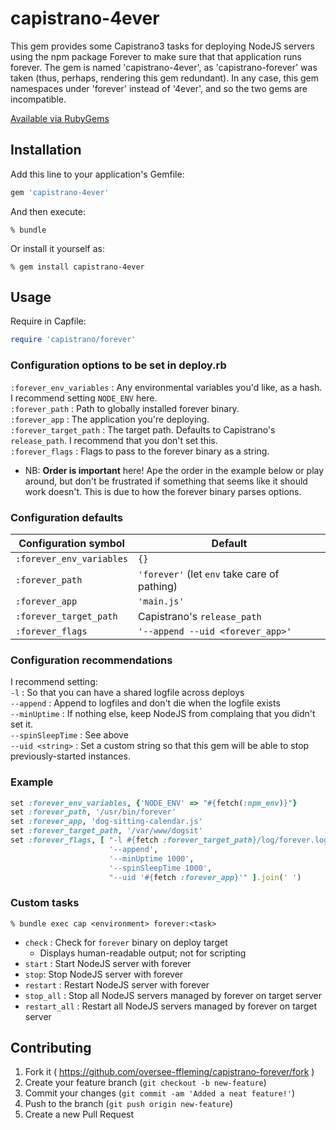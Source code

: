 # capistrano-4ever

This gem provides some Capistrano3 tasks for deploying NodeJS servers using the
npm package Forever to make sure that that application runs forever.
The gem is named 'capistrano-4ever', as 'capistrano-forever' was taken (thus,
perhaps, rendering this gem redundant).  In any case, this gem namespaces under
'forever' instead of '4ever', and so the two gems are incompatible.

[Available via RubyGems](https://rubygems.org/gems/capistrano-4ever)

## Installation

Add this line to your application's Gemfile:

```ruby
gem 'capistrano-4ever'
```

And then execute:

    % bundle

Or install it yourself as:

    % gem install capistrano-4ever

## Usage

Require in Capfile:
```ruby
require 'capistrano/forever'
```

### Configuration options to be set in deploy.rb
`:forever_env_variables` : Any environmental variables you'd like, as a hash.  I recommend setting `NODE_ENV` here.<br>
`:forever_path` : Path to globally installed forever binary.<br>
`:forever_app` : The application you're deploying.<br>
`:forever_target_path` : The target path.  Defaults to Capistrano's `release_path`.  I recommend that you don't set this.<br>
`:forever_flags` : Flags to pass to the forever binary as a string.
  * NB: **Order is important** here!  Ape the order in the example below or play around, but don't be frustrated if something that seems like it should work doesn't.  This is due to how the forever binary parses options.

### Configuration defaults
Configuration symbol | Default
---------------|-----------------
`:forever_env_variables` | `{}`<br>
`:forever_path` | `'forever'` (let `env` take care of pathing)
`:forever_app` | `'main.js'`<br>
`:forever_target_path` | Capistrano's `release_path`<br>
`:forever_flags` | `'--append --uid <forever_app>'`

### Configuration recommendations
I recommend setting:<br>
  `-l` : So that you can have a shared logfile across deploys<br>
  `--append` : Append to logfiles and don't die when the logfile exists<br>
  `--minUptime` : If nothing else, keep NodeJS from complaing that you didn't set it.<br>
  `--spinSleepTime` : See above<br>
  `--uid <string>` : Set a custom string so that this gem will be able to stop previously-started instances.<br>
  
### Example
```ruby
set :forever_env_variables, {'NODE_ENV' => "#{fetch(:npm_env)}"}
set :forever_path, '/usr/bin/forever'
set :forever_app, 'dog-sitting-calendar.js'
set :forever_target_path, '/var/www/dogsit'
set :forever_flags, [ "-l #{fetch :forever_target_path}/log/forever.log",
                      '--append',
                      '--minUptime 1000',
                      '--spinSleepTime 1000',
                      "--uid '#{fetch :forever_app}'" ].join(' ')
```

### Custom tasks
```
% bundle exec cap <environment> forever:<task>
```
* `check` : Check for `forever` binary on deploy target
  * Displays human-readable output; not for scripting
* `start` : Start NodeJS server with forever
* `stop`: Stop NodeJS server with forever
* `restart` : Restart NodeJS server with forever
* `stop_all` : Stop all NodeJS servers managed by forever on target server
* `restart_all` : Restart all NodeJS servers managed by forever on target server

## Contributing

1. Fork it ( https://github.com/oversee-ffleming/capistrano-forever/fork )
2. Create your feature branch (`git checkout -b new-feature`)
3. Commit your changes (`git commit -am 'Added a neat feature!'`)
4. Push to the branch (`git push origin new-feature`)
5. Create a new Pull Request
